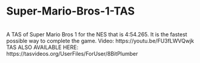 <h1>Super-Mario-Bros-1-TAS</h1><br>
A TAS of Super Mario Bros 1 for the NES that is 4:54.265. It is the fastest possible way to complete the game. Video: https://youtu.be/FU3fLWVQwjk
<br>TAS ALSO AVAILABLE HERE: https://tasvideos.org/UserFiles/ForUser/8BitPlumber
